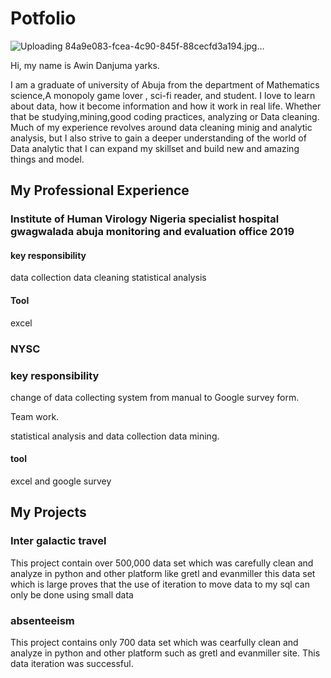 # Potfolio
![Uploading 84a9e083-fcea-4c90-845f-88cecfd3a194.jpg…]()

Hi, my name is Awin Danjuma yarks.

I am a graduate of university of Abuja from the department of Mathematics science,A monopoly game lover , sci-fi reader, and student. I love to learn about data, how it become information and how it work in real life. Whether that be studying,mining,good coding practices, analyzing or Data cleaning. Much of my experience revolves around data cleaning minig and analytic analysis, but I also strive to gain a deeper understanding of the world of Data analytic that I can expand my skillset and build new and amazing things and model.

## My Professional Experience
### Institute of Human Virology Nigeria specialist hospital gwagwalada abuja monitoring and evaluation office 2019

#### key responsibility
data collection data cleaning statistical analysis

#### Tool
excel

### NYSC
### key responsibility
change of data collecting system from manual to Google survey form.

Team work.

statistical analysis and data collection data mining.

#### tool
excel and google survey

## My Projects

### Inter galactic travel
This project contain over 500,000 data set which was carefully clean and analyze in python and other platform like gretl and evanmiller this data set which is large proves that the use of iteration to move data to my sql can only be done using small data 


### absenteeism
This project contains only 700 data set which was cearfully clean and analyze in python and other platform such as gretl and evanmiller site. This data iteration  was successful.

